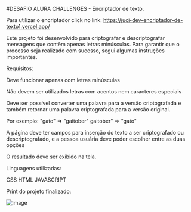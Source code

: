 #DESAFIO ALURA CHALLENGES -  Encriptador de texto.

Para utilizar o encriptador click no link: https://juci-dev-encriptador-de-texto1.vercel.app/

Este projeto foi desenvolvido para criptografar e descriptografar mensagens que contêm apenas letras minúsculas. Para garantir que o processo seja realizado com sucesso, segui algumas instruções importantes.

Requisitos:

Deve funcionar apenas com letras minúsculas

Não devem ser utilizados letras com acentos nem caracteres especiais

Deve ser possível converter uma palavra para a versão criptografada e também retornar uma palavra criptografada para a versão original.

Por exemplo:
"gato" => "gaitober"
gaitober" => "gato"

A página deve ter campos para inserção do texto a ser criptografado ou descriptografado, e a pessoa usuária deve poder escolher entre as duas opções

O resultado deve ser exibido na tela.


Linguagens utilizadas: 

CSS 
HTML 
JAVASCRIPT

Print do projeto finalizado:

![image](https://github.com/Juci-Dev/encriptador-de-texto/assets/156729058/e2d5f1b4-5258-41f2-90ce-7a7855f7f147)
